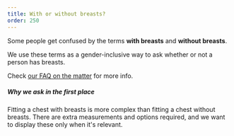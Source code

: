 ```yaml
---
title: With or without breasts?
order: 250
---
```


Some people get confused by the terms **with breasts** and **without breasts**.

We use these terms as a gender-inclusive way to ask whether or not a person has breasts.

<Tip>

Check [our FAQ on the matter](/docs/faq/breasts/) for more info.

</Tip>

<Note>

##### Why we ask in the first place

Fitting a chest with breasts is more complex than fitting a chest without breasts.
There are extra measurements and options required, and we want to display these
only when it's relevant.

</Note>
